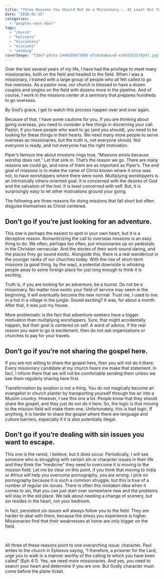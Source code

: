 ```yaml
---
title: "Three Reasons You Should Not be a Missionary... At Least Not Yet"
date: "2016-02-15"
categories: 
  - "peoples-next-door"
tags: 
  - "church"
  - "holiness"
  - "missionary"
  - "missions"
  - "sending"
coverImage: "f38e7-photo-1446505673095-d7a5ada6aced-e1455553578247.jpg"
---
```


Over the last several years of my life, I have had the privilege to meet many missionaries, both on the field and headed to the field. When I was a missionary, I trained with a large group of people who all felt called to go live overseas. As a pastor now, our church is blessed to have a dozen couples and singles on the field with dozens more in the pipeline. And of course, I work in the missions center at a seminary that prepares hundreds to go overseas.

By God’s grace, I get to watch this process happen over and over again.

Because of that, I have some cautions for you. If you are thinking about going overseas, you need to consider a few things in discerning your call. Pastor, if you have people who want to go (and you should), you need to be looking for these things in their hearts. We need many more people to serve overseas as missionaries, but the truth is, not everyone should. Not everyone is ready, and not everyone has the right motivation.

Piper’s famous line about missions rings true, “Missions exists because worship does not.” Let that sink in. That’s the reason we go. There are many reasons we could go, and none of them are as important as Piper’s. The end goal of missions is to make the name of Christ known where it once was not, to have worshippers where there were none. Multiplying worshippers is an intrinsically others-oriented goal. It is concerned with the desires of God and the salvation of the lost. It is least concerned with self. But, it is surprisingly easy to let other motivations ground your going.

The following are three reasons for doing missions that fall short but often disguise themselves as Christ-centered.

## **Don’t go if you’re just looking for an adventure.**

This one is perhaps the easiest to spot in your own heart, but it is a deceptive reason. Romanticizing the call to overseas missions is an easy thing to do. We often, perhaps too often, put missionaries up on pedestals in the Christian vernacular. And the stories of their work sound daring, and the places they go sound exotic. Alongside this, there is a real wanderlust in the younger ranks of our churches today. With the rise of short-term missions (a good thing, by the way), a potential downside is whisking people away to some foreign place for just long enough to think it is exciting.

Truth is, if you are looking for an adventure, be a tourist. Do not be a missionary. No matter how exotic your field of service may seem in the beginning, it will eventually become the new normal. Trust me, I used to live in a hut in a village in the jungle. Sound exciting? It was, for about a month. After that, it was just my house.

More problematic is the fact that adventure-seekers have a bigger motivation than multiplying worshippers. Sure, that might accidentally happen, but their goal is centered on self. A word of advice, if the real reason you want to go is excitement, then do not ask organizations or churches to pay for your travels.

## **Don’t go if you’re not sharing the gospel here.**

If you are not willing to share the gospel here, then you will not do it there. Every missionary candidate at my church hears me make that statement. In fact, I inform them that we will not be comfortable sending them unless we see them regularly sharing here first.

Transformation by aviation is not a thing. You do not magically become an evangelist or church planter by transporting yourself through the air into a Muslim country. However, I see this one a lot. People know that they should share the gospel, and they just do not do it here. So, the logic is that moving to the mission field will make them one. Unfortunately, this is bad logic. If anything, it is harder to share the gospel where there are language and culture barriers, especially if it is also potentially illegal.

## **Don’t go if you’re dealing with sin issues you want to escape.**

This one is the rarest, I believe, but it does occur. Periodically, I will see someone who is struggling with certain sin or character issues in their life and they think the “medicine” they need to overcome it is moving to the mission field. Let me be clear on this point, if you think that moving to India or Africa will help you overcome pornography, you are wrong. I pick on pornography because it is such a common struggle, but this is true of a number of regular sin issues. There is often this mistaken idea when it comes to sin, that you can just start over somewhere new and the problems will stay in the old place. We talk about needing a change of scenery, but sin resides in the heart, not your bedroom.

In fact, persistent sin issues will always follow you to the field. They are harder to deal with there, because the stress you experience is higher. Missionaries find that their weaknesses at home are only bigger on the field.

 

All three of these reasons point to one overarching issue: character. Paul writes to the church in Ephesus saying, “I therefore, a prisoner for the Lord, urge you to walk in a manner worthy of the calling to which you have been called” (Eph 4:1). Yes, we need more missionaries. And yes, you need to search your heart and determine if you are one. But Godly character must come before the plane ticket.
